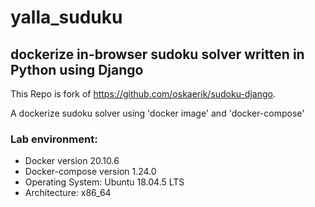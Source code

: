 # yalla_suduku
## dockerize in-browser sudoku solver written in Python using Django

This Repo is fork of https://github.com/oskaerik/sudoku-django.

A dockerize sudoku solver using 'docker image' and 'docker-compose'

### Lab environment:
* Docker version 20.10.6
* Docker-compose version 1.24.0
* Operating System: Ubuntu 18.04.5 LTS
* Architecture: x86_64

